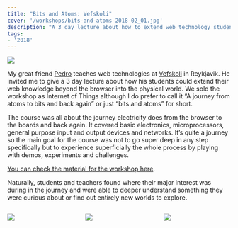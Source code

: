 ```yaml
---
title: "Bits and Atoms: Vefskoli"
cover: '/workshops/bits-and-atoms-2018-02_01.jpg'
description: "A 3 day lecture about how to extend web technology students to extend their knowledge beyond the browser into the physical world."
tags:
- '2018'
---
```


![](./workshops/bits-and-atoms-2018-02_04.jpg)

My great friend [Pedro](https://brisa.is/) teaches web technologies at [Vefskoli](https://vefskoli.is/) in Reykjavik. He invited me to give a 3 day lecture about how his students could extend their web knowledge beyond the browser into the physical world. We sold the workshop as Internet of Things although I do prefer to call it “A journey from atoms to bits and back again” or just “bits and atoms” for short.

The course was all about the journey electricity does from the browser to the boards and back again. It covered basic electronics, microprocessors, general purpose input and output devices and networks. It’s quite a journey so the main goal for the course was not to go super deep in any step specifically but to experience superficially the whole process by playing with demos, experiments and challenges.

[You can check the material for the workshop here](https://github.com/murilopolese/bits-and-atoms).

Naturally, students and teachers found where their major interest was during in the journey and were able to deeper understand something they were curious about or find out entirely new worlds to explore.

<div style="display:flex; align-items: center; justify-content: space-between;">

<div style="width:30%">

![](./workshops/bits-and-atoms-2018-02_01.jpg)

</div>

<div style="width:30%">

![](./workshops/bits-and-atoms-2018-02_03.jpg)

</div>

<div style="width:30%">

![](./workshops/bits-and-atoms-2018-02_02.jpg)

</div>

</div>
